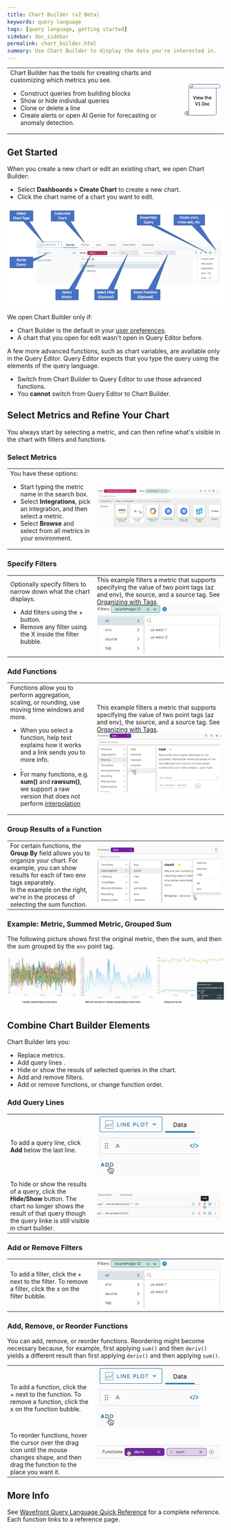 ```yaml
---
title: Chart Builder (v2 Beta)
keywords: query language
tags: [query language, getting started]
sidebar: doc_sidebar
permalink: chart_builder.html
summary: Use Chart Builder to display the data you're interested in.
---
```


<table style="width: 100%;">
<tbody>
<tr>
<td width="80%">Chart Builder has the tools for creating charts and customizing which metrics you see.
<ul>
<li>Construct queries from building blocks</li>
<li>Show or hide individual queries</li>
<li>Clone or delete a line</li>
<li>Create alerts or open AI Genie for forecasting or anomaly detection. </li></ul></td>
<td width="20%"><a href="query_language_query_builder.html"><img src="/images/classic_button.png" alt="click here for the classic doc"/></a></td>
</tr>
</tbody>
</table>


## Get Started

When you create a new chart or edit an existing chart, we open Chart Builder:

* Select **Dashboards > Create Chart** to create a new chart.
* Click the chart name of a chart you want to edit.

![query builder tasks](images/query_builder_collage.png)

We open Chart Builder only if:
* Chart Builder is the default in your [user preferences](users_account_managing.html).
* A chart that you open for edit wasn't open in Query Editor before.

A few more advanced functions, such as chart variables, are available only in the Query Editor. Query Editor expects that you type the query using the elements of the query language.

* Switch from Chart Builder to Query Editor to use those advanced functions.
* You **cannot** switch from Query Editor to Chart Builder.

## Select Metrics and Refine Your Chart

You always start by selecting a metric, and can then refine what's visible in the chart with filters and functions.

### Select Metrics

<table style="width: 100%;">
<tbody>
<tr>
<td width="40%">You have these options:
<ul>
<li>Start typing the metric name in the search box.</li>
<li>Select <strong>Integrations</strong>, pick an integration, and then select a metric. </li>
<li>Select <strong>Browse</strong> and select from all metrics in your environment. </li></ul></td>
<td width="60%"><img src="/images/v2_add_metric.png" alt="add a metric"></td>
</tr>
</tbody>
</table>

### Specify Filters

<table style="width: 100%;">
<tbody>
<tr>
<td width="40%">Optionally specify filters to narrow down what the chart displays.
<ul><li>Add filters using the + button.</li>
<li>Remove any filter using the X inside the filter bubble.</li></ul> </td>
<td width="60%">This example filters a metric that supports specifying the value of two point tags (az and env), the source, and a source tag. See <a href="tags_overview.html">Organizing with Tags</a>.<br>
<img src="/images/v2_add_filter.png" alt="add a filter"></td>
</tr>
</tbody>
</table>

### Add Functions

<table style="width: 100%;">
<tbody>
<tr>
<td width="40%">Functions allow you to perform aggregation, scaling, or rounding, use moving time windows and more.
<ul><li>When you select a function, help text explains how it works and a link sends you to more info.</li>,
<li>For many functions, e.g. <strong>sum()</strong> and <strong>rawsum()</strong>, we support a raw version that does not perform <a href="query_language_aggregate_functions.html">interpolation</a></li></ul> </td>
<td width="60%">This example filters a metric that supports specifying the value of two point tags (az and env), the source, and a source tag. See <a href="tags_overview.html">Organizing with Tags</a>.<br>
<img src="/images/v2_add_functions.png" alt="add a filter"></td>
</tr>
</tbody>
</table>

### Group Results of a Function

<table style="width: 100%;">
<tbody>
<tr>
<td width="40%">
For certain functions, the <strong>Group By</strong> field allows you to organize your chart. For example, you can show results for each of two env tags separately.<br>
In the example on the right, we're in the process of selecting the sum function.<br>  </td>
<td width="60%">
<img src="/images/v2_group_by.png" alt="use group by"></td>
</tr>
</tbody>
</table>

### Example: Metric, Summed Metric, Grouped Sum

The following picture shows first the original metric, then the sum, and then the sum grouped by the `env` point tag.
<!---Review comment: You may want to crop those off the bottom, or add a head above each of the three screenshots to make it more clear.--->

![query builder results](images/query_builder_results.png)

## Combine Chart Builder Elements

Chart Builder lets you:
* Replace metrics.
* Add query lines .
* Hide or show the resuls of selected queries in the chart.
* Add and remove filters.
* Add or remove functions, or change function order.

### Add Query Lines

<table style="width: 100%;">
<tbody>
<tr>
<td width="40%">To add a query line, click <strong>Add</strong> below the last line.  </td>
<td width="60%">
<img src="/images/add_chart_line.png" alt="add a query line"></td>
</tr>
<tr>
<td width="40%">To hide or show the results of a query, click the <strong>Hide/Show</strong> button. The chart no longer shows the result of that query though the query linke is still visible in chart builder.</td>
<td width="60%">
<img src="/images/v2_hide_show.png" alt="show/hide button"></td>
</tr>
</tbody>
</table>

### Add or Remove Filters

<table style="width: 100%;">
<tbody>
<tr>
<td width="40%">To add a filter, click the + next to the filter. To remove a filter, click the x on the filter bubble. </td>
<td width="60%">
<img src="/images/v2_add_filter.png" alt="show/hide button"></td>
</tr>
</tbody>
</table>

### Add, Remove, or Reorder Functions

You can add, remove, or reorder functions. Reordering might become necessary because, for example, first applying `sum()` and then `deriv()` yields a different result than first applying `deriv()` and then applying `sum()`.

<table style="width: 100%;">
<tbody>
<tr>
<td width="40%">To add a function, click the + next to the function. To remove a function, click the x on the function bubble.   </td>
<td width="60%">
<img src="/images/add_chart_line.png" alt="add a chart line"></td>
</tr>
<tr>
<td width="40%">To reorder functions, hover the cursor over the drag icon until the mouse changes shape, and then drag the function to the place you want it. </td>
<td width="60%">
<img src="/images/v2_reorder_functions.png" alt="reorder functions"></td>
</tr>
</tbody>
</table>



## More Info

See [Wavefront Query Language Quick Reference](query_language_reference.html) for a complete reference. Each function links to a reference page.
